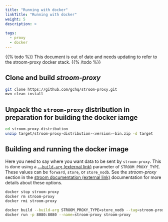 ```yaml
---
title: "Running with docker"
linkTitle: "Running with docker"
weight: 5
description: >
  
tags:
  - proxy
  - docker
---
```


{{% todo %}}
This document is out of date and needs updating to refer to the stroom-proxy docker stack.
{{% /todo %}}

## Clone and build _stroom-proxy_

```bash
git clone https://github.com/gchq/stroom-proxy.git
mvn clean install
```

##  Unpack the `stroom-proxy` distribution in preparation for building the docker iamge

```bash
cd stroom-proxy-distribution
unzip target/stroom-proxy-distribution-<version>-bin.zip -d target
```

## Building and running the docker image
Here you need to say where you want data to be sent by `stroom-proxy`.
This is done using a [`--build-arg` (external link)](https://docs.docker.com/engine/reference/commandline/build/#/set-build-time-variables-build-arg) parameter of `STROOM_PROXY_TYPE`.
These values can be `forward`, `store`, or `store_nodb`. See the _stroom-proxy_ section in the [stroom documentation (external link)](https://github.com/gchq/stroom-docs/blob/master/SUMMARY.md) documentation for more details about these options.

```bash
docker stop stroom-proxy
docker rm stroom-proxy
docker rmi stroom-proxy

docker build --build-arg STROOM_PROXY_TYPE=store_nodb --tag=stroom-proxy:latest target/stroom-proxy
docker run -p 8080:8080 --name=stroom-proxy stroom-proxy
```

